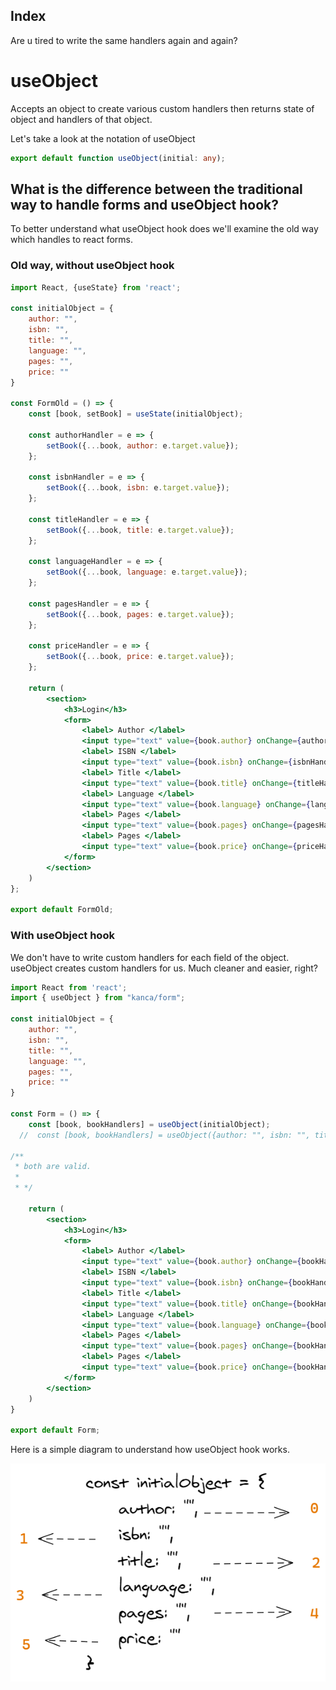 
## Index

Are u tired to write the same handlers again and again?

# useObject

Accepts an object to create various custom handlers then returns state of object and handlers of that object.

Let's take a look at the notation of useObject

```ts
export default function useObject(initial: any);
```

## What is the difference between the traditional way to handle forms and useObject hook?

To better understand what useObject hook does we'll examine the old way which handles to react forms.

### Old way, without useObject hook

```jsx
import React, {useState} from 'react';

const initialObject = {
    author: "",
    isbn: "",
    title: "",
    language: "",
    pages: "",
    price: ""
}

const FormOld = () => {
    const [book, setBook] = useState(initialObject);

    const authorHandler = e => {
        setBook({...book, author: e.target.value});
    };

    const isbnHandler = e => {
        setBook({...book, isbn: e.target.value});
    };

    const titleHandler = e => {
        setBook({...book, title: e.target.value});
    };

    const languageHandler = e => {
        setBook({...book, language: e.target.value});
    };

    const pagesHandler = e => {
        setBook({...book, pages: e.target.value});
    };

    const priceHandler = e => {
        setBook({...book, price: e.target.value});
    };

    return (
        <section>
            <h3>Login</h3>
            <form>
                <label> Author </label>
                <input type="text" value={book.author} onChange={authorHandler} />
                <label> ISBN </label>
                <input type="text" value={book.isbn} onChange={isbnHandler} />
                <label> Title </label>
                <input type="text" value={book.title} onChange={titleHandler} />
                <label> Language </label>
                <input type="text" value={book.language} onChange={languageHandler} />
                <label> Pages </label>
                <input type="text" value={book.pages} onChange={pagesHandler} />
                <label> Pages </label>
                <input type="text" value={book.price} onChange={priceHandler} />
            </form>
        </section>
    )
};

export default FormOld;
```

### With useObject hook

We don't have to write custom handlers for each field of the object. useObject creates custom handlers for us. Much cleaner and easier, right?

```jsx
import React from 'react';
import { useObject } from "kanca/form";

const initialObject = {
    author: "",
    isbn: "",
    title: "",
    language: "",
    pages: "",
    price: ""
}

const Form = () => {
    const [book, bookHandlers] = useObject(initialObject);
  //  const [book, bookHandlers] = useObject({author: "", isbn: "", title: "", language: "", pages: "", price: ""})

/**
 * both are valid.
 * 
 * */

    return (
        <section>
            <h3>Login</h3>
            <form>
                <label> Author </label>
                <input type="text" value={book.author} onChange={bookHandlers[0]} />
                <label> ISBN </label>
                <input type="text" value={book.isbn} onChange={bookHandlers[1]} />
                <label> Title </label>
                <input type="text" value={book.title} onChange={bookHandlers[2]} />
                <label> Language </label>
                <input type="text" value={book.language} onChange={bookHandlers[3]} />
                <label> Pages </label>
                <input type="text" value={book.pages} onChange={bookHandlers[4]} />
                <label> Pages </label>
                <input type="text" value={book.price} onChange={bookHandlers[5]} />
            </form>
        </section>
    )
}

export default Form;
```

Here is a simple diagram to understand how useObject hook works.

<div align="center">

![](https://raw.githubusercontent.com/enesusta/assets-host-for-github-pages/assets/kanca/useobject-1.png)

</div>